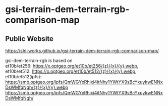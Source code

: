 # gsi-terrain-dem-terrain-rgb-comparison-map
## Public Website
https://shi-works.github.io/gsi-terrain-dem-terrain-rgb-comparison-map/

gsi-dem-terrain-rgb is based on  
et10b/et256: https://x.optgeo.org/et10b/et256/{z}/{x}/{y}.webp,  
et10b/et512: https://x.optgeo.org/et10b/et512/{z}/{x}/{y}.webp,  
et10b/et512(ipfs): https://smb.optgeo.org/ipfs/QmWGYxRhixi4itNhy1YWtYX9sBcYxuykwENNxDsWMfqNgh/{z}/{x}/{y}.webp  
https://smb.optgeo.org/ipfs/QmWGYxRhixi4itNhy1YWtYX9sBcYxuykwENNxDsWMfqNgh/
